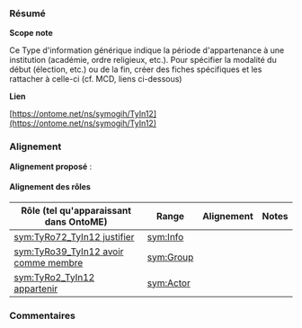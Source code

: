 ### Résumé

**Scope note**

Ce Type d'information générique indique la période d'appartenance à une institution (académie, ordre religieux, etc.). Pour spécifier la modalité du début (élection, etc.) ou de la fin, créer des fiches spécifiques et les rattacher à celle-ci (cf. MCD, liens ci-dessous)

**Lien**

[https://ontome.net/ns/symogih/TyIn12](https://ontome.net/ns/symogih/TyIn12)

### Alignement

**Alignement proposé** :

#### Alignement des rôles

| Rôle (tel qu'apparaissant dans OntoME) | Range | Alignement | Notes |
| ----- | ----- | ----- | ----- |
| [sym:TyRo72_TyIn12 justifier](https://ontome.net/ns/symogih/TyRo72_TyIn12) | [sym:Info](https://ontome.net/ns/symogih/Info) |   |   |
| [sym:TyRo39_TyIn12 avoir comme membre](https://ontome.net/ns/symogih/TyRo39_TyIn12) | [sym:Group](https://ontome.net/ns/symogih/Group) |   |   |
| [sym:TyRo2_TyIn12 appartenir](https://ontome.net/ns/symogih/TyRo2_TyIn12) | [sym:Actor](https://ontome.net/ns/symogih/Actor) |   |   |

### Commentaires